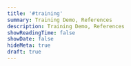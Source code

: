 ```yaml
---
title: '#training'
summary: Training Demo, References
description: Training Demo, References
showReadingTime: false
showDate: false
hideMeta: true
draft: true
---
```

